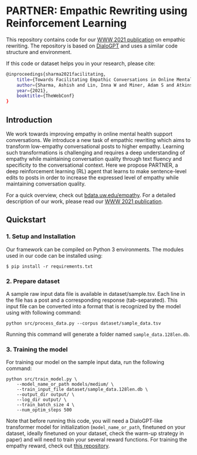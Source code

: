 # PARTNER: Empathic Rewriting using Reinforcement Learning
This repository contains code for our [WWW 2021 publication](https://arxiv.org/pdf/2101.07714.pdf) on empathic rewriting. The repository is based on [DialoGPT](https://github.com/microsoft/DialoGPT) and uses a similar code structure and environment.

If this code or dataset helps you in your research, please cite:
```bash
@inproceedings{sharma2021facilitating,
    title={Towards Facilitating Empathic Conversations in Online Mental Health Support: A Reinforcement Learning Approach},
    author={Sharma, Ashish and Lin, Inna W and Miner, Adam S and Atkins, David C and Althoff, Tim},
    year={2021},
    booktitle={TheWebConf}
}
```

## Introduction

We work towards improving empathy in online mental health support conversations. We introduce a new task of empathic rewriting which aims to transform low-empathy conversational posts to higher empathy. Learning such transformations is challenging and requires a deep understanding of empathy while maintaining conversation quality through text fluency and specificity to the conversational context. Here we propose PARTNER, a deep reinforcement learning (RL) agent that learns to make sentence-level edits to posts in order to increase the expressed level of empathy while maintaining conversation quality.

For a quick overview, check out [bdata.uw.edu/empathy](http://bdata.uw.edu/empathy/). For a detailed description of our work, please read our [WWW 2021 publication](https://arxiv.org/pdf/2101.07714.pdf).


## Quickstart

### 1. Setup and Installation

Our framework can be compiled on Python 3 environments. The modules used in our code can be installed using:
```
$ pip install -r requirements.txt
```


### 2. Prepare dataset

A sample raw input data file is available in dataset/sample.tsv. Each line in the file has a post and a corresponding response (tab-separated). This input file can be converted into a format that is recognized by the model using with following command:
```
python src/process_data.py --corpus dataset/sample_data.tsv
```

Running this command will generate a folder named `sample_data.128len.db`.

### 3. Training the model
For training our model on the sample input data, run the following command:

```
python src/train_model.py \
	--model_name_or_path models/medium/ \
	--train_input_file dataset/sample_data.128len.db \
	--output_dir output/ \
	--log_dir output/ \
	--train_batch_size 4 \
	--num_optim_steps 500
```

Note that before running this code, you will need a DialoGPT-like transformer model for initialization (`model_name_or_path`, finetuned on your dataset, ideally finetuned on your dataset, check the warm-up strategy in paper) and will need to train your several reward functions. For training the empathy reward, check out [this repository](https://github.com/behavioral-data/Empathy-Mental-Health). 